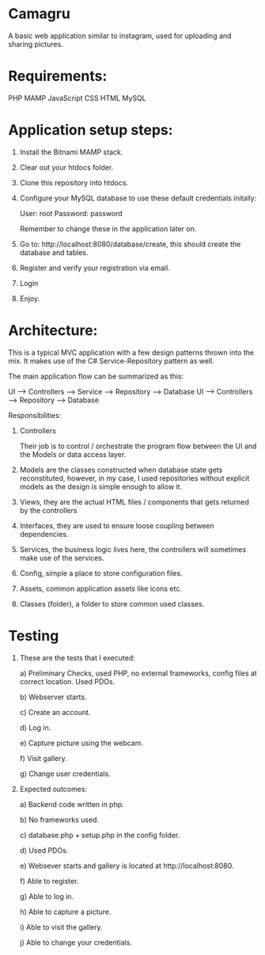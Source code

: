 # Camagru

A basic web application similar to instagram, used for uploading and sharing pictures.

# Requirements:

PHP
MAMP
JavaScript
CSS
HTML
MySQL

# Application setup steps:

1)  Install the Bitnami MAMP stack.

2)  Clear out your htdocs folder.

3)  Clone this repository into htdocs.

4)  Configure your MySQL database to use these default credentials initally:

    User: root
    Password: password

    Remember to change these in the application later on.

5)  Go to: http://localhost:8080/database/create, this should create the database and tables.

6)  Register and verify your registration via email.

7)  Login

8)  Enjoy.

# Architecture:

This is a typical MVC application with a few design patterns thrown into the mix. It makes use
of the C# Service-Repository pattern as well.

The main application flow can be summarized as this:

UI  --> Controllers --> Service     --> Repository  --> Database
UI  --> Controllers --> Repository  --> Database

Responsibilities:

  1)  Controllers

      Their job is to control / orchestrate the program flow between the UI and the Models or
      data access layer.

  2)  Models are the classes constructed when database state gets reconstituted, however, in
      my case, I used repositories without explicit models as the design is simple enough to
      allow it.

  3)  Views, they are the actual HTML files / components that gets returned by the controllers

  4)  Interfaces, they are used to ensure loose coupling between dependencies.

  5)  Services, the business logic lives here, the controllers will sometimes make use of the
      services.

  6)  Config, simple a place to store configuration files.

  7)  Assets, common application assets like icons etc.

  8)  Classes (folder), a folder to store common used classes.

# Testing

  1)  These are the tests that I executed:

      a)  Preliminary Checks, used PHP, no external frameworks, config files at correct location.
          Used PDOs.

      b)  Webserver starts.

      c)  Create an account.

      d)  Log in.

      e)  Capture picture using the webcam.

      f)  Visit gallery.

      g)  Change user credentials.

  2)  Expected outcomes:

      a)  Backend code written in php.

      b)  No frameworks used.

      c)  database.php + setup.php in the config folder.

      d)  Used PDOs.

      e)  Websever starts and gallery is located at http://localhost:8080.

      f)  Able to register.

      g)  Able to log in.

      h)  Able to capture a picture.

      i)  Able to visit the gallery.

      j)  Able to change your credentials.
